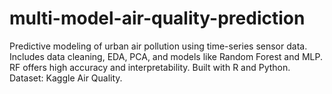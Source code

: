 # multi-model-air-quality-prediction
Predictive modeling of urban air pollution using time-series sensor data. Includes data cleaning, EDA, PCA, and models like Random Forest and MLP. RF offers high accuracy and interpretability. Built with R and Python. Dataset: Kaggle Air Quality.
